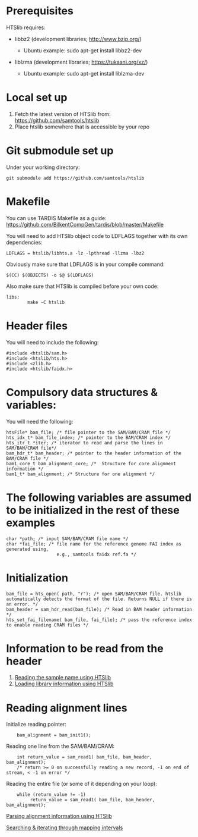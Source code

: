 # Prerequisites

HTSlib requires:

 * libbz2 (development libraries; http://www.bzip.org/)
	* Ubuntu example:
	sudo apt-get install libbz2-dev

 * liblzma (development libraries; https://tukaani.org/xz/)
	* Ubuntu example:
	sudo apt-get install liblzma-dev


# Local set up

1. Fetch the latest version of HTSlib from: https://github.com/samtools/htslib
2. Place htslib somewhere that is accessible by your repo

# Git submodule set up

Under your working directory:

`git submodule add https://github.com/samtools/htslib`

# Makefile

You can use TARDIS Makefile as a guide: https://github.com/BilkentCompGen/tardis/blob/master/Makefile

You will need to add HTSlib object code to LDFLAGS together with its own dependencies:

`LDFLAGS = htslib/libhts.a -lz -lpthread -llzma -lbz2`

Obviously make sure that LDFLAGS is in your compile command:

`$(CC) $(OBJECTS) -o $@ $(LDFLAGS)`

Also make sure that HTSlib is compiled before your own code:

```
libs:
        make -C htslib
```

# Header files

You will need to include the following:

```
#include <htslib/sam.h>
#include <htslib/hts.h>
#include <zlib.h>
#include <htslib/faidx.h>
```

# Compulsory data structures & variables:

You will need the following:

```
htsFile* bam_file; /* file pointer to the SAM/BAM/CRAM file */
hts_idx_t* bam_file_index; /* pointer to the BAM/CRAM index */
hts_itr_t *iter; /* iterator to read and parse the lines in SAM/BAM/CRAM file*/
bam_hdr_t* bam_header; /* pointer to the header information of the BAM/CRAM file */
bam1_core_t bam_alignment_core; /*  Structure for core alignment information */
bam1_t* bam_alignment; /* Structure for one alignment */
```

# The following variables are assumed to be initialized in the rest of these examples

```
char *path; /* input SAM/BAM/CRAM file name */
char *fai_file; /* file name for the reference genome FAI index as generated using, 
                   e.g., samtools faidx ref.fa */
```

# Initialization

```
bam_file = hts_open( path, "r"); /* open SAM/BAM/CRAM file. htslib automatically detects the format of the file. Returns NULL if there is an error. */
bam_header = sam_hdr_read(bam_file); /* Read in BAM header information */ 
hts_set_fai_filename( bam_file, fai_file); /* pass the reference index to enable reading CRAM files */
```

# Information to be read from the header

1. [Reading the sample name using HTSlib](https://github.com/calkan/docwiki/blob/main/htslib/readsamplename.md)
2. [Loading library information using HTSlib](https://github.com/calkan/docwiki/blob/main/htslib/loadlibraryinfo.md)

# Reading alignment lines

Initialize reading pointer:

```
    bam_alignment = bam_init1();
```

Reading one line from the SAM/BAM/CRAM:

```
    int return_value = sam_read1( bam_file, bam_header, bam_alignment);
    /* return >= 0 on successfully reading a new record, -1 on end of stream, < -1 on error */
```

Reading the entire file (or some of it depending on your loop):

```
    while (return_value != -1)
         return_value = sam_read1( bam_file, bam_header, bam_alignment);
```

[Parsing alignment information using HTSlib](https://github.com/calkan/docwiki/blob/main/htslib/parsealignment.md)

[Searching & iterating through mapping intervals](https://github.com/calkan/docwiki/blob/main/htslib/searchiterate.md)
